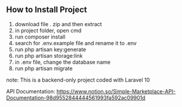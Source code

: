 ## How to Install Project
1. download file . zip and then extract
2. in project folder, open cmd
3. run composer install
4. search for .env.example file and rename it to .env
5. run php artisan key:generate
6. run php artisan storage:link
7. in .env file, change the database name
8. run php artisan migrate


note:
This is a backend-only project coded with Laravel 10

API Documentation: https://www.notion.so/Simple-Marketplace-API-Documentation-98d9552844444561993fa592ac09901d
